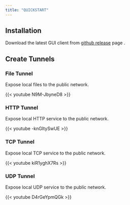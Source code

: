 ```yaml
---
title: "QUICKSTART"
---
```


## Installation

Download the latest GUI client from [github release](https://github.com/go-gost/gost-plus/releases) page .

## Create Tunnels

### File Tunnel

Expose local files to the public network.

{{< youtube N9M-JbyneD8 >}}

### HTTP Tunnel

Expose local HTTP service to the public network.

{{< youtube -knGItySwUE >}}

### TCP Tunnel

Expose local TCP service to the public network.

{{< youtube kiR1yghX7Rs >}}

### UDP Tunnel

Expose local UDP service to the public network.

{{< youtube D4rGeYpmQGk >}}


